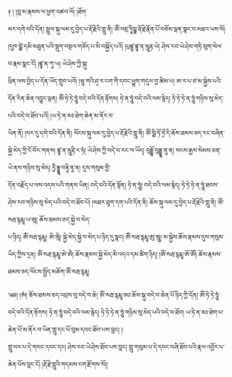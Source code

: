 ﻿  
༈   ། །བླ་མ་རྣམས་ལ་ཕྱག་འཚལ་ལོ། །ཐོག་  
མར་དགེ་བའི་དོན། སྤྲུལ་སྐུ་ལམ་དུ་བྱེད་པ་རྡོ་རྗེའི་གླུ་ནི། ཨོཾ་བཛྲ་ཏཱིཀྵྞ་རྡོ་རྗེ་རྣོན་པོ་བཅོམ་ལྡན་སྣང་བ་མཐའ་ཡས་སོ། །དུཁ་ཙྪེ་དམི་མཐུན་པའི་སྡུག་བསྔལ་གཅོད་པ་མི་བསྐྱོད་པའོ། །པྲཛྙཱ་ཛྙཱ་ན་མཱུརྟ་ཡེ། ཤེས་རབ་ཡེ་ཤེས་གཏི་མུག་སེལ་བ་རྣམ་སྣང་ངོ། །ཛྙཱ་ན་ཀཱ་ཡ། ཡེ་ཤེས་ཀྱི་སྐུ་  
ཕྲིན་ལས་བྱེད་པ་དོན་ཡོད་གྲུབ་པའོ། །ཝཱ་གའི་ཤྭ་ར་ངག་གི་དབང་ཕྱུག་གདུལ་བྱ་ཚིམ་པ། ཨ་ར་པ་ཙ་མ་སྐྱེས་པའི་དོན་རིན་ཆེན་འབྱུང་ལྡན། ཨོཾ་ཏེ་ཏེ་ཧཱུཾ་བདེ་བའི་དོན་རྟོགས། ཏེ་ན་ཧཱུཾ་བདེ་བའི་ལམ་རྙེད། ཏེ་ཏེ་ཏེ་ན་ཧཱུཾ་གཉིས་སུ་མེད་པའི་བདེ་བ་ཐོབ་པའོ། །ཡ་ཏེ་ན་མཿ་ཐེག་ཆེན་མ་ནོར་བ་  
ཡིན་ནོ། །བར་དུ་དགེ་བའི་དོན་ནི། ལོངས་སྐུ་ལམ་དུ་བྱེད་པ་རྡོ་རྗེའི་གླུ་ནི། ཨོཾ་སྠི་ཏོ་ཧྲྀ་དི་ཆོས་ཐམས་ཅད་རང་བཞིན་སྐྱེ་མེད་ཀྱི་ངོ་བོར་གནས། ཛྙཱ་ན་མཱུརྟི་ར་ཧཾ། ཡེ་ཤེས་ཀྱི་བདེ་བ་རང་ལ་ཡོད། བུདྡྷོ་བུདྡྷཱ་ནཱ་ན། སངས་རྒྱས་སེམས་ཅན་ཡེ་ནས་གཉིས་སུ་མེད། ཏྱཻ་དྡྷཱ་བརྟཱི་ནཱ་ན། དུས་གསུམ་གྱི་  
དོན་བརྗོད་པ་ལས་འདས་པའི་གནས་ཡིན། བདེ་བའི་དོན་སྟོན། ཏེ་ན་ཧཱུཾ། བདེ་བའི་ལམ་རྙེད། ཏེ་ཏེ་ཏེ་ན་ཧཱུཾ་ཐབས་ཤེས་རབ་གཉིས་སུ་མེད་པའི་བདེ་བ་ཐོབ་པོ། །མཐར་ཐུག་དག་པའི་དོན་ནི། ཆོས་སྐུ་ལམ་དུ་བྱེད་པ་རྡོ་རྗེའི་གླུ་ནི། ཨོཾ་སརྦ་དྷརྨཱ་ཡ་ཨཱ། ཆོས་ཐམས་ཅད་སྐྱེ་བ་མེད་  
པ་ཉིད། ཨོཾ་སརྦ་དྷརྨཱ། ཨི་ཨཱི། སྐྱེ་མེད་སྐྱེ་བ་མེད་པ་ཉིད་དུ་སྣང། ཨོཾ་སརྦ་དྷརྨཱ་ཨུ་ཨཱུ། མ་སྐྱེས་ཆོས་རྣམས་དུས་གསུམ་ཡིད་ཀྱིས་དྲན། ཨོཾ་སརྦ་དྷརྨཱ་ཨེ་ཨཻ། ཆོས་རྣམས་སྐྱེ་མེད་མི་འདའ་དམ་ཚིག་ཉིད། །ཨོཾ་སརྦ་དྷརྨཱ་ཨོ་ཨཽ། ཆོས་རྣམས་ཐམས་ཅད་ལོངས་སྤྱོད་མཆོག་ཨོཾ་སརྦ་དྷརྨཱ་  
  
༄༅། །ཨཾ། ཆོས་ཐམས་ཅད་འབྲས་བུ་བདེ་བ་ཆེ། ཨོཾ་སརྦ་དྷརྨཱ་ཨཿ་ཆོས་སྐུ་བདེ་བ་ཆེན་པོ་ཉིད་ཀྱི་དོན། ཨོཾ་ཏེ་ཏེ་ཧཱུཾ་བདེ་བའི་དོན་རྟོགས། ཏེ་ན་ཧཱུཾ་བདེ་བའི་ལམ་རྙེད། ཏེ་ཏེ་ཏེ་ན་ཧཱུཾ་གཉིས་སུ་མེད་པའི་བདེ་བ་ཐོབ། ཡ་ཏེ་ན་མཿ་ཐེག་པ་ཆེན་པོ་མ་ནོར་བ་ཡིན་གླུ་དང་པོ་བུམ་དབང་ཐོབ་པས་བླང། །  
གླུ་བར་པ་དེ་གསང་དབང་དང། ཤེས་རབ་ཡེ་ཤེས་ཐོབ་པས་བླང། གླུ་གསུམ་པ་དེ་དབང་བཞི་ཐོབ་པའི་རྣལ་འབྱོར་པ་ཆེན་པོས་བླང་ངོ། །རྡོ་རྗེ་གླུའི་གདམས་ངག་རྫོགས་སོ།།  
  
  
